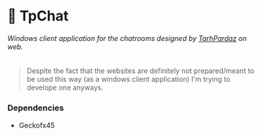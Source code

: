 # 💬 TpChat

###### Windows client application for the chatrooms designed by [TarhPardaz](https://www.tarhpardaz.ir) on web.
> Despite the fact that the websites are definitely not prepared/meant to be used this way (as a windows client application) I'm trying to develope one anyways.

### Dependencies
* Geckofx45
